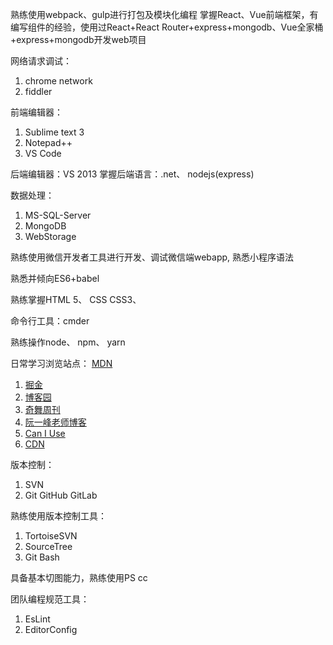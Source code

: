 熟练使用webpack、gulp进行打包及模块化编程
掌握React、Vue前端框架，有编写组件的经验，使用过React+React Router+express+mongodb、Vue全家桶+express+mongodb开发web项目


网络请求调试：
1. chrome network
2. fiddler

前端编辑器：
1. Sublime text 3
2. Notepad++
3. VS Code

后端编辑器：VS 2013
掌握后端语言：.net、 nodejs(express)

数据处理：
1. MS-SQL-Server
2. MongoDB
3. WebStorage

熟练使用微信开发者工具进行开发、调试微信端webapp, 熟悉小程序语法

熟悉并倾向ES6+babel

熟练掌握HTML 5、 CSS CSS3、

命令行工具：cmder

熟练操作node、 npm、 yarn

日常学习浏览站点：
[MDN](https://developer.mozilla.org/zh-CN/docs/Web/JavaScript)
1. [掘金](https://juejin.im/timeline)
2. [博客园](https://www.cnblogs.com/)
3. [奇舞周刊](https://weekly.75team.com/)
4. [阮一峰老师博客](http://www.ruanyifeng.com/blog/javascript/)
5. [Can I Use](http://caniuse.com/)
6. [CDN](http://www.bootcdn.cn/)

版本控制：
1. SVN
2. Git    GitHub GitLab

熟练使用版本控制工具：
1. TortoiseSVN
2. SourceTree
3. Git Bash

具备基本切图能力，熟练使用PS cc

团队编程规范工具：
1. EsLint
2. EditorConfig
